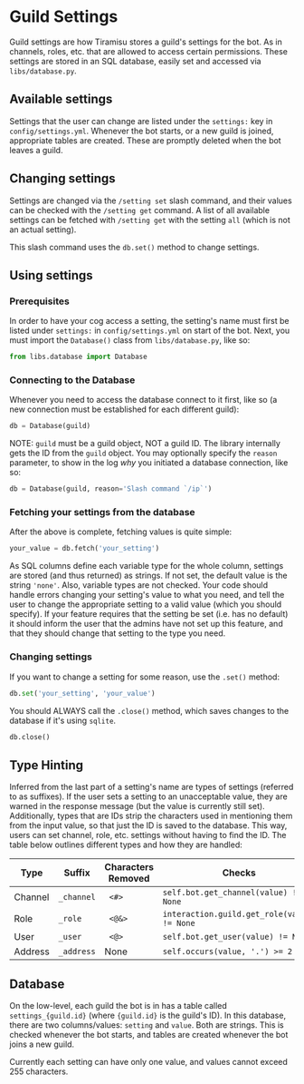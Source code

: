 # Guild Settings
Guild settings are how Tiramisu stores a guild's settings for the bot. As in channels, roles, etc. that are allowed to access certain permissions. These settings are stored in an SQL database, easily set and accessed via `libs/database.py`.

## Available settings
Settings that the user can change are listed under the `settings:` key in `config/settings.yml`. Whenever the bot starts, or a new guild is joined, appropriate tables are created. These are promptly deleted when the bot leaves a guild. 

## Changing settings
Settings are changed via the `/setting set` slash command, and their values can be checked with the `/setting get` command. A list of all available settings can be fetched with `/setting get` with the setting `all` (which is not an actual setting).

This slash command uses the `db.set()` method to change settings.

## Using settings
### Prerequisites
In order to have your cog access a setting, the setting's name must first be listed under `settings:` in `config/settings.yml` on start of the bot.
Next, you must import the `Database()` class from `libs/database.py`, like so:
```python
from libs.database import Database
```
### Connecting to the Database
Whenever you need to access the database connect to it first, like so (a new connection must be established for each different guild):
```python
db = Database(guild)
```
NOTE: `guild` must be a guild object, NOT a guild ID. The library internally gets the ID from the `guild` object. 
You may optionally specify the `reason` parameter, to show in the log *why* you initiated a database connection, like so:
```python
db = Database(guild, reason='Slash command `/ip`')
```
### Fetching your settings from the database
After the above is complete, fetching values is quite simple:
```python
your_value = db.fetch('your_setting')
```
As SQL columns define each variable type for the whole column, settings are stored (and thus returned) as strings. If not set, the default value is the string `'none'`. Also, variable types are not checked. Your code should handle errors changing your setting's value to what you need, and tell the user to change the appropriate setting to a valid value (which you should specify). If your feature requires that the setting be set (i.e. has no default) it should inform the user that the admins have not set up this feature, and that they should change that setting to the type you need.

### Changing settings
If you want to change a setting for some reason, use the `.set()` method:
```python
db.set('your_setting', 'your_value')
```
You should ALWAYS call the `.close()` method, which saves changes to the database if it's using `sqlite`.
```python
db.close()
```

## Type Hinting
Inferred from the last part of a setting's name are types of settings (referred to as suffixes). If the user sets a setting to an unacceptable value, they are warned in the response message (but the value is currently still set). Additionally, types that are IDs strip the characters used in mentioning them from the input value, so that just the ID is saved to the database. This way, users can set channel, role, etc. settings without having to find the ID. The table below outlines different types and how they are handled:

| Type  | Suffix | Characters Removed | Checks |
|-------|--------|-------|--------|
| Channel | `_channel` | ` <#>` | `self.bot.get_channel(value) != None` |
| Role  | `_role` | ` <@&>` | `interaction.guild.get_role(value) != None` |
| User | `_user` | ` <@>` | `self.bot.get_user(value) != None` |
| Address | `_address` | None | `self.occurs(value, '.') >= 2` |

## Database
On the low-level, each guild the bot is in has a table called `settings_{guild.id}` (where `{guild.id}` is the guild's ID). In this database, there are two columns/values: `setting` and `value`. Both are strings. This is checked whenever the bot starts, and tables are created whenever the bot joins a new guild.

Currently each setting can have only one value, and values cannot exceed 255 characters.